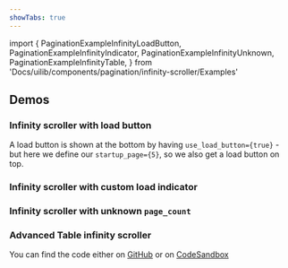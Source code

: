 ```yaml
---
showTabs: true
---
```


import {
PaginationExampleInfinityLoadButton,
PaginationExampleInfinityIndicator,
PaginationExampleInfinityUnknown,
PaginationExampleInfinityTable,
} from 'Docs/uilib/components/pagination/infinity-scroller/Examples'

## Demos

### Infinity scroller with load button

A load button is shown at the bottom by having `use_load_button={true}` - but here we define our `startup_page={5}`, so we also get a load button on top.

<PaginationExampleInfinityLoadButton />

### Infinity scroller with custom load indicator

<PaginationExampleInfinityIndicator />

### Infinity scroller with unknown `page_count`

<PaginationExampleInfinityUnknown />

### Advanced Table infinity scroller

You can find the code either on [GitHub](https://github.com/dnbexperience/eufemia/tree/main/packages/dnb-design-system-portal/src/docs/uilib/components/pagination/Examples.js) or on [CodeSandbox](https://codesandbox.io/s/eufemia-table-pagination-infinity-546f7)

<PaginationExampleInfinityTable />
